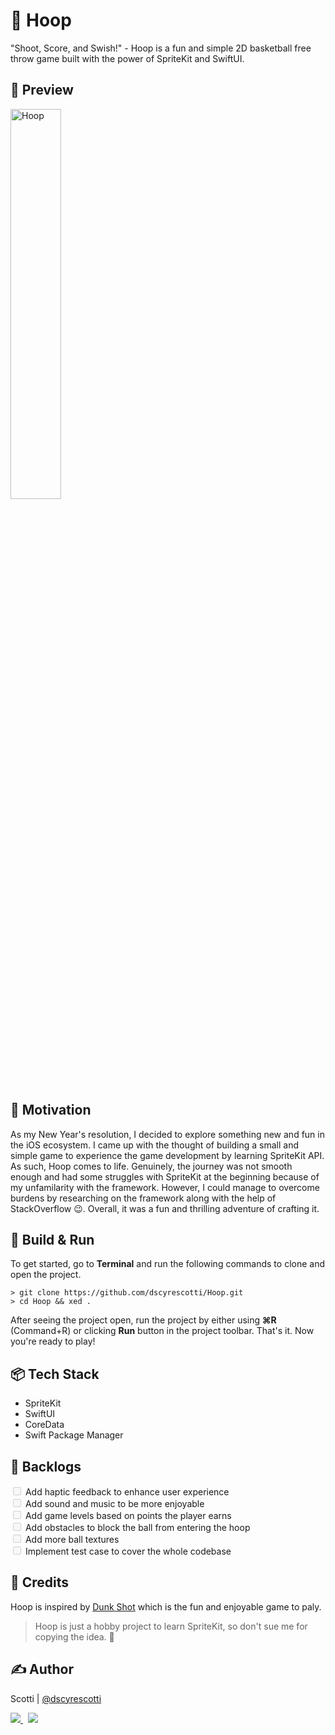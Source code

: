 # 🏀 Hoop

"Shoot, Score, and Swish!" - Hoop is a fun and simple 2D basketball free throw game built with the power of SpriteKit and SwiftUI.

## 📱 Preview
<img src="./Assets/preview.gif" alt="Hoop" width="40%"/>

## 🎉 Motivation
As my New Year's resolution, I decided to explore something new and fun in the iOS ecosystem. I came up with the thought of building a small and simple game to experience the game development by learning SpriteKit API. As such, Hoop comes to life. Genuinely, the journey was not smooth enough and had some struggles with SpriteKit at the beginning because of my unfamilarity with the framework. However, I could manage to overcome burdens by researching on the framework along with the help of StackOverflow 😉. Overall, it was a fun and thrilling adventure of crafting it.

## 🔨 Build & Run
To get started, go to **Terminal** and run the following commands to clone and open the project.
```
> git clone https://github.com/dscyrescotti/Hoop.git
> cd Hoop && xed .
```
After seeing the project open, run the project by either using **⌘R** (Command+R) or clicking **Run** button in the project toolbar. That's it. Now you're ready to play!

## 📦 Tech Stack
- SpriteKit
- SwiftUI
- CoreData
- Swift Package Manager

## 🎯 Backlogs
<input type="checkbox" disabled /> Add haptic feedback to enhance user experience<br/>
<input type="checkbox" disabled /> Add sound and music to be more enjoyable<br/>
<input type="checkbox" disabled /> Add game levels based on points the player earns<br/>
<input type="checkbox" disabled /> Add obstacles to block the ball from entering the hoop<br/>
<input type="checkbox" disabled /> Add more ball textures<br/>
<input type="checkbox" disabled /> Implement test case to cover the whole codebase

## 🏅 Credits
Hoop is inspired by [Dunk Shot](https://apps.apple.com/us/app/dunk-shot/id1301375510) which is the fun and enjoyable game to paly.
> Hoop is just a hobby project to learn SpriteKit, so don't sue me for copying the idea. 🙏

## ✍️ Author
Scotti | [@dscyrescotti](https://twitter.com/dscyrescotti)
<p>
<a href="https://twitter.com/dscyrescotti">
<img src="https://img.shields.io/twitter/follow/dscyrescotti.svg?style=social">
</a>
&nbsp;
<a href="https://github.com/dscyrescotti">
<img src="https://img.shields.io/github/followers/dscyrescotti.svg?style=social&label=Follow">
</a>
</p>